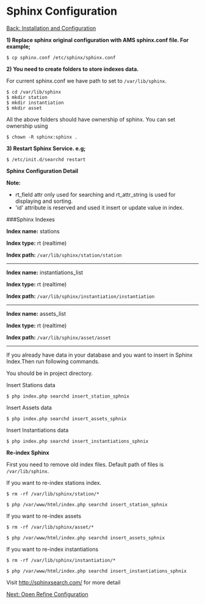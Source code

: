 Sphinx Configuration
===
[Back: Installation and Configuration](install-configure.md)

**1) Replace sphinx original configuration with AMS sphinx.conf file. For example;**

	$ cp sphinx.conf /etc/sphinx/sphinx.conf

**2) You need to create folders to store indexes data.**

For current sphinx.conf we have path to set to `/var/lib/sphinx`.

	$ cd /var/lib/sphinx
	$ mkdir station
	$ mkdir instantiation
	$ mkdir asset
	
All the above folders should have ownership of sphinx. You can set ownership using 

	$ chown -R sphinx:sphinx .

**3) Restart Sphinx Service. e.g;**
	
	$ /etc/init.d/searchd restart

**Sphinx Configuration Detail**

**Note:**

* rt_field attr only used for searching and rt_attr_string is used for displaying and sorting.
* 'id' attribute is reserved and used it insert or update value in index. 

###Sphinx Indexes

**Index name:** stations

**Index type:** rt (realtime)

**Index path:** `/var/lib/sphinx/station/station`


********************************

**Index name:** instantiations_list

**Index type:** rt (realtime)

**Index path:** `/var/lib/sphinx/instantiation/instantiation`

********************************

**Index name:** assets_list

**Index type:** rt (realtime)

**Index path:** `/var/lib/sphinx/asset/asset`

********************************

If you already have data in your database and you want to insert in Sphinx Index.Then run following commands.

You should be in project directory.

Insert Stations data

	$ php index.php searchd insert_station_sphnix

Insert Assets data

	$ php index.php searchd insert_assets_sphnix

Insert Instantiations data
	
	$ php index.php searchd insert_instantiations_sphnix

**Re-index Sphinx**

First you need to remove old index files. Default path of files is `/var/lib/sphinx`.

If you want to re-index stations index.
	
	$ rm -rf /var/lib/sphinx/station/*
	
	$ php /var/www/html/index.php searchd insert_station_sphnix
	
If you want to re-index assets	
	
	$ rm -rf /var/lib/sphinx/asset/*
	
	$ php /var/www/html/index.php searchd insert_assets_sphnix
	
If you want to re-index instantiations	
	
	$ rm -rf /var/lib/sphinx/instantiation/*
	
	$ php /var/www/html/index.php searchd insert_instantiations_sphnix


Visit http://sphinxsearch.com/ for more detail

[Next: Open Refine Configuration](openrefine-configure.md)
